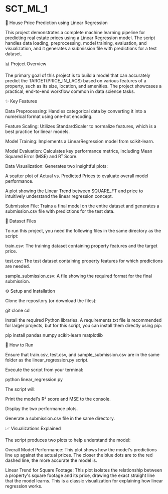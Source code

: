 # SCT_ML_1
🏡 House Price Prediction using Linear Regression

This project demonstrates a complete machine learning pipeline for predicting real estate prices using a Linear Regression model. The script handles data loading, preprocessing, model training, evaluation, and visualization, and it generates a submission file with predictions for a test dataset.

📊 Project Overview

The primary goal of this project is to build a model that can accurately predict the TARGET(PRICE_IN_LACS) based on various features of a property, such as its size, location, and amenities. The project showcases a practical, end-to-end workflow common in data science tasks.

✨ Key Features

Data Preprocessing: Handles categorical data by converting it into a numerical format using one-hot encoding.

Feature Scaling: Utilizes StandardScaler to normalize features, which is a best practice for linear models.

Model Training: Implements a LinearRegression model from scikit-learn.

Model Evaluation: Calculates key performance metrics, including Mean Squared Error (MSE) and R² Score.

Data Visualization: Generates two insightful plots:

A scatter plot of Actual vs. Predicted Prices to evaluate overall model performance.

A plot showing the Linear Trend between SQUARE_FT and price to intuitively understand the linear regression concept.

Submission File: Trains a final model on the entire dataset and generates a submission.csv file with predictions for the test data.

📁 Dataset Files

To run this project, you need the following files in the same directory as the script:

train.csv: The training dataset containing property features and the target price.

test.csv: The test dataset containing property features for which predictions are needed.

sample_submission.csv: A file showing the required format for the final submission.

⚙️ Setup and Installation

Clone the repository (or download the files):

git clone <your-repository-url>
cd <your-repository-directory>


Install the required Python libraries. A requirements.txt file is recommended for larger projects, but for this script, you can install them directly using pip:

pip install pandas numpy scikit-learn matplotlib


🚀 How to Run

Ensure that train.csv, test.csv, and sample_submission.csv are in the same folder as the linear_regression.py script.

Execute the script from your terminal:

python linear_regression.py


The script will:

Print the model's R² score and MSE to the console.

Display the two performance plots.

Generate a submission.csv file in the same directory.

📈 Visualizations Explained

The script produces two plots to help understand the model:

Overall Model Performance: This plot shows how the model's predictions line up against the actual prices. The closer the blue dots are to the red dashed line, the more accurate the model is.

Linear Trend for Square Footage: This plot isolates the relationship between a property's square footage and its price, drawing the exact straight line that the model learns. This is a classic visualization for explaining how linear regression works.
